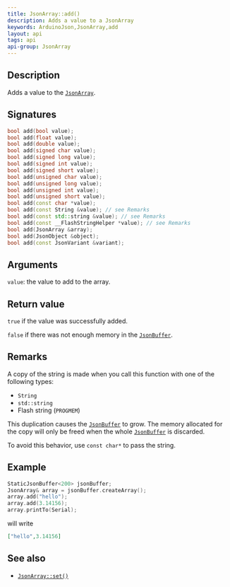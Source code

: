 ```yaml
---
title: JsonArray::add()
description: Adds a value to a JsonArray
keywords: ArduinoJson,JsonArray,add
layout: api
tags: api
api-group: JsonArray
---
```


## Description

Adds a value to the [`JsonArray`]({{site.baseurl}}/api/jsonarray/).

## Signatures

```c++
bool add(bool value);
bool add(float value);
bool add(double value);
bool add(signed char value);
bool add(signed long value);
bool add(signed int value);
bool add(signed short value);
bool add(unsigned char value);
bool add(unsigned long value);
bool add(unsigned int value);
bool add(unsigned short value);
bool add(const char *value);
bool add(const String &value); // see Remarks
bool add(const std::string &value); // see Remarks
bool add(const __FlashStringHelper *value); // see Remarks
bool add(JsonArray &array);
bool add(JsonObject &object);
bool add(const JsonVariant &variant);
```

## Arguments

`value`: the value to add to the array.

## Return value

`true` if the value was successfully added.

`false` if there was not enough memory in the [`JsonBuffer`]({{site.baseurl}}/api/jsonbuffer/).

## Remarks

A copy of the string is made when you call this function with one of the following types:

* `String`
* `std::string`
* Flash string (`PROGMEM`)

This duplication causes the [`JsonBuffer`]({{site.baseurl}}/api/jsonbuffer/) to grow.
The memory allocated for the copy will only be freed when the whole [`JsonBuffer`]({{site.baseurl}}/api/jsonbuffer/) is discarded.

To avoid this behavior, use `const char*` to pass the string.

## Example

```c++
StaticJsonBuffer<200> jsonBuffer;
JsonArray& array = jsonBuffer.createArray();
array.add("hello");
array.add(3.14156);
array.printTo(Serial);
```

will write

```json
["hello",3.14156]
```

## See also

* [`JsonArray::set()`]({{site.baseurl}}/api/jsonarray/set/)
